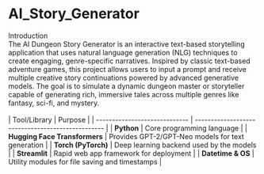 # AI_Story_Generator
Introduction
<br>
The AI Dungeon Story Generator is an interactive text-based storytelling application that uses natural language generation (NLG) techniques to create engaging, genre-specific narratives. Inspired by classic text-based adventure games, this project allows users to input a prompt and receive multiple creative story continuations powered by advanced generative models. The goal is to simulate a dynamic dungeon master or storyteller capable of generating rich, immersive tales across multiple genres like fantasy, sci-fi, and mystery.
<br>
<br>
| Tool/Library                  | Purpose                                           |
| ----------------------------- | ------------------------------------------------- |
| **Python**                    | Core programming language                         |
| **Hugging Face Transformers** | Provides GPT-2/GPT-Neo models for text generation |
| **Torch (PyTorch)**           | Deep learning backend used by the models          |
| **Streamlit**                 | Rapid web app framework for deployment            |
| **Datetime & OS**             | Utility modules for file saving and timestamps    |
